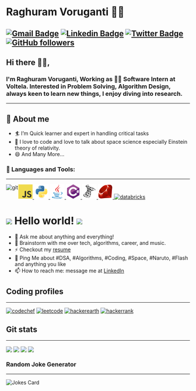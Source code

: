# Raghuram Voruganti 👨‍💻
[![Gmail Badge](https://img.shields.io/badge/-voruganti.raghuram@gmail.com-c14438?style=flat-square&logo=Gmail&logoColor=white&link=mailto:voruganti.raghuram@gmail.com)](mailto:voruganti.raghuram@gmail.com)
[![Linkedin Badge](https://img.shields.io/badge/-raghuramvoruganti-blue?style=flat-square&logo=Linkedin&logoColor=white&link=https://www.linkedin.com/in/raghuramvoruganti/)](https://www.linkedin.com/in/raghuramvoruganti/)
[![Twitter Badge](https://img.shields.io/badge/-@nani_raghuram-1ca0f1?style=flat-square&labelColor=1ca0f1&logo=twitter&logoColor=white&link=https://twitter.com/nani_raghuram)](https://twitter.com/nani_raghuram) 
[![GitHub followers](https://img.shields.io/github/followers/raghuram42?label=Follow&style=social)](https://github.com/raghuram42/?tab=follow)
---

## Hi there 👋👋,

### I'm Raghuram Voruganti, Working as 👨‍💻 Software Intern at Voltela. Interested in Problem Solving, Algorithm Design, always keen to learn new things, I enjoy diving into research.
-------
  
## 🧐 About me

- 🏄‍ I’m Quick learner and expert in handling critical tasks
- 🌱 I love to code and love to talk about space science especially Einstein theory of relativity.
- 😄 And Many More...


### 🔨 Languages and Tools:
---

<p align="left">
<a href="https://developer.mozilla.org/en-US/docs/Web/JavaScript" target="_blank"> <img src="https://raw.githubusercontent.com/devicons/devicon/master/icons/javascript/javascript-original.svg" alt="javascript" width="40" height="40"/> </a>
<a href="https://www.python.org" target="_blank"> <img src="https://raw.githubusercontent.com/devicons/devicon/master/icons/python/python-original.svg" alt="python" width="40" height="40"/> </a>
<a href="https://www.oracle.com/java/technologies/" target="_blank"> <img src="https://raw.githubusercontent.com/devicons/devicon/master/icons/java/java-original.svg" alt="java" width="40" height="40"/> </a>
<a href="https://docs.microsoft.com/en-us/dotnet/csharp/" target="_blank"> <img src="https://raw.githubusercontent.com/devicons/devicon/master/icons/csharp/csharp-original.svg" alt="csharp" width="40" height="40"/> </a>
<a href="https://docs.microsoft.com/en-us/sql/t-sql/language-reference?view=sql-server-ver15" target="_blank"> <img src="https://raw.githubusercontent.com/devicons/devicon/master/icons/microsoftsqlserver/microsoftsqlserver-plain.svg" alt="sql" width="40" height="40"/> </a>
<a href="https://www.ruby-lang.org/en/" target="_blank"> <img src="https://raw.githubusercontent.com/devicons/devicon/master/icons/ruby/ruby-original.svg" alt="ruby" width="40" height="40"/> </a>
<a href="https://databricks.com/product/azure" target="_blank"> <img src="https://raw.githubusercontent.com/David-Summers/Azure-Design/master/SVG_Azure_All/Azure%20Databricks.svg" alt="databricks" width="40" height="40"/> </a>
<a href="https://git-scm.com/" target="_blank"> <img src="https://raw.githubusercontent.com/rahul-jha98/github_readme_icons/main/language_and_tools/square/git-scm/git-scm.svg" align="left" alt="git" height='42px'/> </a>
</p>


# <img src="https://raw.githubusercontent.com/TheDudeThatCode/TheDudeThatCode/master/Assets/Hi.gif" width="29px"> Hello world!&nbsp;<img src="https://raw.githubusercontent.com/TheDudeThatCode/TheDudeThatCode/master/Assets/Earth.gif" width="24px">

- 💬 Ask me about anything and everything!
- 📄  Brainstorm with me over tech, algorithms, career, and music.
- ⚡  Checkout my [resume](https://drive.google.com/file/d/1CklBrU_grA5DG987A6sQVXiuQsdtaNCK/view?usp=sharing)
- 💬 Ping Me about #DSA, #Algorithms, #Coding, #Space, #Naruto, #Flash and anything you like
- 📫 How to reach me: message me at [LinkedIn](https://www.linkedin.com/in/raghuramvoruganti/)

## Coding profiles
---

[<img src='https://cdn.jsdelivr.net/npm/simple-icons@3.0.1/icons/codechef.svg' alt='codechef' height='40'>](https://www.codechef.com/users/naniraghu) [<img src='https://cdn.jsdelivr.net/npm/simple-icons@3.0.1/icons/leetcode.svg' alt='leetcode' height='40'>](https://leetcode.com/naniraghu97/) [<img src='https://cdn.jsdelivr.net/npm/simple-icons@3.0.1/icons/hackerearth.svg' alt='hackerearth' height='40'>](https://www.hackerearth.com/@voruganti.raghuram)
[<img src='https://cdn.jsdelivr.net/npm/simple-icons@3.0.1/icons/hackerrank.svg' alt='hackerrank' height='40'>](https://www.hackerrank.com/nani_42)

## Git stats
---

<img align="center" src="https://github-readme-stats.vercel.app/api?username=raghuram42&theme=dark&show_icons=true" width =550 />
<img align="center" src="https://github-readme-streak-stats.herokuapp.com/?user=raghuram42&theme=dark"  width=550/>

<img align="center" src="https://activity-graph.herokuapp.com/graph?username=raghuram42&theme=rogue"  width=1100/>

<img align="center" src="https://github-readme-stats.vercel.app/api/top-langs/?username=raghuram42&theme=dark" width =350/>
  

### Random Joke Generator
---
![Jokes Card](https://readme-jokes.vercel.app/api)

<!--
**Raghuram42/raghuram42** is a ✨ _special_ ✨ repository because its `README.md` (this file) appears on your GitHub profile.

Here are some ideas to get you started:

- 🔭 I’m currently working on ...
- 🌱 I’m currently learning ...
- 👯 I’m looking to collaborate on ...
- 🤔 I’m looking for help with ...
- 💬 Ask me about ...
- 📫 How to reach me: ...
- 😄 Pronouns: ...
- ⚡ Fun fact: ...

-->
